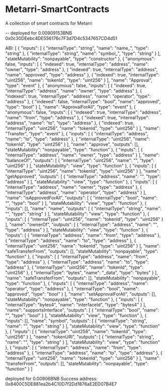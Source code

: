 # Metarri-SmartContracts

A collection of smart contracts for Metarri

-- deployed for 0.00909153BNB
0x0c30DEebc4DE556176c7F3d7D4c5347657CD4d51

ABI:
[
{
"inputs": [
{
"internalType": "string",
"name": "name_",
"type": "string"
},
{
"internalType": "string",
"name": "symbol_",
"type": "string"
}
],
"stateMutability": "nonpayable",
"type": "constructor"
},
{
"anonymous": false,
"inputs": [
{
"indexed": true,
"internalType": "address",
"name": "owner",
"type": "address"
},
{
"indexed": true,
"internalType": "address",
"name": "approved",
"type": "address"
},
{
"indexed": true,
"internalType": "uint256",
"name": "tokenId",
"type": "uint256"
}
],
"name": "Approval",
"type": "event"
},
{
"anonymous": false,
"inputs": [
{
"indexed": true,
"internalType": "address",
"name": "owner",
"type": "address"
},
{
"indexed": true,
"internalType": "address",
"name": "operator",
"type": "address"
},
{
"indexed": false,
"internalType": "bool",
"name": "approved",
"type": "bool"
}
],
"name": "ApprovalForAll",
"type": "event"
},
{
"anonymous": false,
"inputs": [
{
"indexed": true,
"internalType": "address",
"name": "from",
"type": "address"
},
{
"indexed": true,
"internalType": "address",
"name": "to",
"type": "address"
},
{
"indexed": true,
"internalType": "uint256",
"name": "tokenId",
"type": "uint256"
}
],
"name": "Transfer",
"type": "event"
},
{
"inputs": [
{
"internalType": "address",
"name": "to",
"type": "address"
},
{
"internalType": "uint256",
"name": "tokenId",
"type": "uint256"
}
],
"name": "approve",
"outputs": [],
"stateMutability": "nonpayable",
"type": "function"
},
{
"inputs": [
{
"internalType": "address",
"name": "owner",
"type": "address"
}
],
"name": "balanceOf",
"outputs": [
{
"internalType": "uint256",
"name": "",
"type": "uint256"
}
],
"stateMutability": "view",
"type": "function"
},
{
"inputs": [
{
"internalType": "uint256",
"name": "tokenId",
"type": "uint256"
}
],
"name": "getApproved",
"outputs": [
{
"internalType": "address",
"name": "",
"type": "address"
}
],
"stateMutability": "view",
"type": "function"
},
{
"inputs": [
{
"internalType": "address",
"name": "owner",
"type": "address"
},
{
"internalType": "address",
"name": "operator",
"type": "address"
}
],
"name": "isApprovedForAll",
"outputs": [
{
"internalType": "bool",
"name": "",
"type": "bool"
}
],
"stateMutability": "view",
"type": "function"
},
{
"inputs": [],
"name": "name",
"outputs": [
{
"internalType": "string",
"name": "",
"type": "string"
}
],
"stateMutability": "view",
"type": "function"
},
{
"inputs": [
{
"internalType": "uint256",
"name": "tokenId",
"type": "uint256"
}
],
"name": "ownerOf",
"outputs": [
{
"internalType": "address",
"name": "",
"type": "address"
}
],
"stateMutability": "view",
"type": "function"
},
{
"inputs": [
{
"internalType": "address",
"name": "from",
"type": "address"
},
{
"internalType": "address",
"name": "to",
"type": "address"
},
{
"internalType": "uint256",
"name": "tokenId",
"type": "uint256"
}
],
"name": "safeTransferFrom",
"outputs": [],
"stateMutability": "nonpayable",
"type": "function"
},
{
"inputs": [
{
"internalType": "address",
"name": "from",
"type": "address"
},
{
"internalType": "address",
"name": "to",
"type": "address"
},
{
"internalType": "uint256",
"name": "tokenId",
"type": "uint256"
},
{
"internalType": "bytes",
"name": "_data",
"type": "bytes"
}
],
"name": "safeTransferFrom",
"outputs": [],
"stateMutability": "nonpayable",
"type": "function"
},
{
"inputs": [
{
"internalType": "address",
"name": "operator",
"type": "address"
},
{
"internalType": "bool",
"name": "approved",
"type": "bool"
}
],
"name": "setApprovalForAll",
"outputs": [],
"stateMutability": "nonpayable",
"type": "function"
},
{
"inputs": [
{
"internalType": "bytes4",
"name": "interfaceId",
"type": "bytes4"
}
],
"name": "supportsInterface",
"outputs": [
{
"internalType": "bool",
"name": "",
"type": "bool"
}
],
"stateMutability": "view",
"type": "function"
},
{
"inputs": [],
"name": "symbol",
"outputs": [
{
"internalType": "string",
"name": "",
"type": "string"
}
],
"stateMutability": "view",
"type": "function"
},
{
"inputs": [
{
"internalType": "uint256",
"name": "tokenId",
"type": "uint256"
}
],
"name": "tokenURI",
"outputs": [
{
"internalType": "string",
"name": "",
"type": "string"
}
],
"stateMutability": "view",
"type": "function"
},
{
"inputs": [
{
"internalType": "address",
"name": "from",
"type": "address"
},
{
"internalType": "address",
"name": "to",
"type": "address"
},
{
"internalType": "uint256",
"name": "tokenId",
"type": "uint256"
}
],
"name": "transferFrom",
"outputs": [],
"stateMutability": "nonpayable",
"type": "function"
}
]

deployed for 0.00906BNB
Success address: 0x8400C5DE881ea2b4C10D7f2Dd1876aE2ED07B4E7
